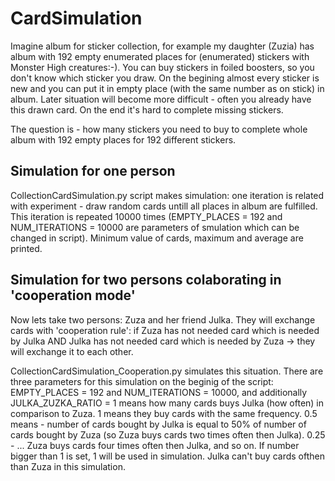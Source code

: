 # CardSimulation
Imagine album for sticker collection, for example my daughter (Zuzia) has album with 192 empty enumerated places 
for (enumerated) stickers with Monster High creatures:-). 
You can buy stickers in foiled boosters, so you don't know which sticker you draw. On the begining almost every sticker is new and you can put 
it in empty place (with the same number as on stick) in album. Later situation will become more difficult - often you already have this drawn card. On the end it's hard to complete missing stickers. 

The question is - how many stickers you need to buy to complete whole album with 192 empty places for 192 different stickers. 
## Simulation for one person 
CollectionCardSimulation.py script makes simulation: one iteration is related with experiment - draw random cards untill all places in album are fulfilled. This iteration is repeated 10000 times (EMPTY_PLACES = 192 and NUM_ITERATIONS = 10000 are parameters of smulation which can be changed in script). 
Minimum value of cards, maximum and average are printed. 

## Simulation for two persons colaborating in 'cooperation mode'
Now lets take two persons: Zuza and her friend Julka. They will exchange cards with 'cooperation rule': if Zuza has not needed card which is needed by Julka AND Julka has not needed card which is needed by Zuza    -> they will exchange it to each other. 

CollectionCardSimulation_Cooperation.py simulates this situation. There are three parameters for this simulation on the beginig of the script:
EMPTY_PLACES = 192 and NUM_ITERATIONS = 10000, and additionally JULKA_ZUZKA_RATIO = 1 means how many cards buys Julka (how often) in comparison to Zuza. 1 means they buy cards with the same frequency. 0.5 means - number of cards bought by Julka is equal to 50% of number of cards bought by Zuza (so Zuza buys cards two times often then Julka). 0.25 - ... Zuza buys cards four times often then Julka, and so on. If number bigger than 1 is set, 1 will be used in simulation. Julka can't buy cards ofthen than Zuza in this simulation.


